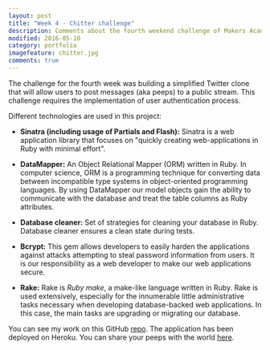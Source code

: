 ```yaml
---
layout: post
title: "Week 4 - Chitter challenge"
description: Comments about the fourth weekend challenge of Makers Academy.
modified: 2016-05-10
category: portfolio
imagefeature: chitter.jpg
comments: true
---
```


The challenge for the fourth week was building a simplified Twitter clone that will allow users to post messages (aka peeps) to a public stream. This challenge requires the implementation of user authentication process. 

Different technologies are used in this project:

* **Sinatra (including usage of Partials and Flash):** Sinatra is a web application library that focuses on "quickly creating web-applications in Ruby with minimal effort".

* **DataMapper:** An Object Relational Mapper (ORM) written in Ruby. In computer science, ORM is a programming technique for converting data between incompatible type systems in object-oriented programming languages. By using DataMapper our model objects gain the ability to communicate with the database and treat the table columns as Ruby attributes.

* **Database cleaner:** Set of strategies for cleaning your database in Ruby. Database cleaner ensures a clean state during tests.

* **Bcrypt:** This gem allows developers to easily harden the applications against attacks attempting to steal password information from users. It is our responsibility as a web developer to make our web applications secure.

* **Rake:** Rake is *Ruby make*, a make-like language written in Ruby. Rake is used extensively, especially for the innumerable little administrative tasks necessary when developing database-backed web applications. In this case, the main tasks are upgrading or migrating our database.

You can see my work on this GitHub <a href="https://github.com/omajul85/chitter-challenge" target="_blank">repo</a>. The application has been deployed on Heroku. You can share your peeps with the world <a href="https://chitter-omajul85.herokuapp.com/" target="_blank">here</a>.